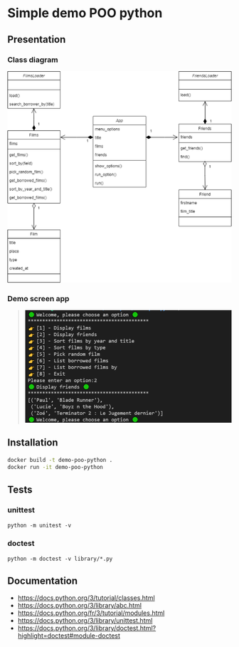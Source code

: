 # Simple demo POO python

## Presentation

### Class diagram

![Diagram class UML](/_DOC/diagramme_de_classe_poo_app_python.drawio.png)

### Demo screen app

>![Screenshoot console application](/_DOC/screenshoot_console_app.png)

## Installation
```bash
docker build -t demo-poo-python .
docker run -it demo-poo-python
```

## Tests
### unittest
```
python -m unitest -v
```

### doctest
```
python -m doctest -v library/*.py
```

## Documentation
* https://docs.python.org/3/tutorial/classes.html
* https://docs.python.org/3/library/abc.html
* https://docs.python.org/fr/3/tutorial/modules.html
* https://docs.python.org/3/library/unittest.html
* https://docs.python.org/3/library/doctest.html?highlight=doctest#module-doctest

